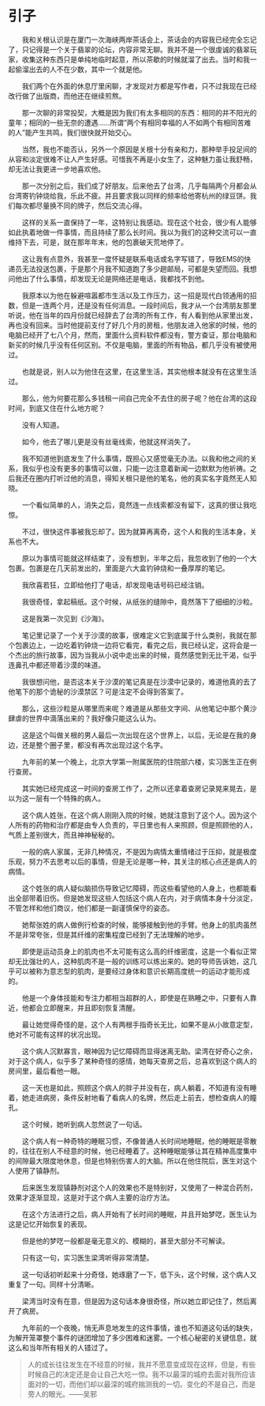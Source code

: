 # 引子


　　我和关根认识是在厦门一次海峡两岸茶话会上，茶话会的内容我已经完全忘记了，只记得是一个关于翡翠的论坛，内容非常无聊。我并不是一个很虔诚的翡翠玩家，收集这种东西只是单纯地临时起意，所以茶歇的时候就溜了出去。当时和我一起偷溜出去的人不在少数，其中一个就是他。

　　我们两个在外面的休息厅里闲聊，才发现对方都是写作者，只不过我现在已经改行做了出版商，而他还在继续煎熬。

　　那一次聊的非常投契，大概是因为我们有太多相同的东西：相同的并不阳光的童年；相同的一些无奈的遭遇……所谓”两个有相同幸福的人不如两个有相同苦难的人”能产生共鸣，我们很快就开始交心。

　　当然，我也不能否认，另外一个原因是关根十分有亲和力，那种举手投足间的从容和淡定很难不让人产生好感。可惜我不再是小女生了，这种魅力虽让我舒畅，却无法让我更进一步地喜欢他。

　　那一次分别之后，我们成了好朋友。后来他去了台湾，几乎每隔两个月都会从台湾寄钓钟烧给我，乐此不疲。并且要求我以同样的频率给他寄杭州的绿豆饼。我们每次都尽量换不同的牌子，然后交流心得。

　　这样的关系一直保持了一年，这特别让我感动。现在这个社会，很少有人能够如此执着地做一件事情，而且持续了那么长时间。我以为我们的这种交流可以一直维持下去，可是，就在那年年末，他的包裹破天荒地停了。

　　这让我有点意外，我甚至一度怀疑是联系电话或名字写错了，导致EMS的快递员无法投送包裹，于是那个月我不知道跑了多少趟邮局，可都是失望而回。我想问他出了什么事情，却发现无论是网络还是电话，我都找不到他。

　　我原本以为他在躲避喧嚣都市生活以及工作压力，这一招是现代白领通用的招数，但是一连两个月，还是没有任何消息。一段时间后，我才从一个台湾朋友那里听说，他在当年的四月份就已经辞去了台湾的所有工作，有人看到他从家里出发，再也没有回来。当时他提前支付了好几个月的房租，他朋友进入他家的时候，他的电脑已经开了七八个月，然而，里面什么资料软件都没有，警方查证，那台电脑和新买的时候几乎没有任何区别。不仅是电脑，里面的所有物品，都几乎没有被使用过。

　　也就是说，别人以为他住在这里，在这里生活，其实他根本就没有在这里生活过。

　　那么，他为何要花那么多钱租一间自己完全不去住的房子呢？他在台湾的这段时间，到底又住在什么地方呢？

　　没有人知道。

　　如今，他去了哪儿更是没有丝毫线索，他就这样消失了。

　　我不知道他到底发生了什么事情，既担心又感觉毫无办法。以我和他之间的关系，我似乎也没有更多的事情可以做，只能一边注意着新闻一边默默为他祈祷。之后我还在圈内打听过他的消息，得知关根只是他的笔名，他的真实名字竟然无人知晓。

　　一个看似简单的人，消失之后，竟然连一点线索都没有留下，这真的很让我吃惊。

　　不过，很快这件事被我忘却了。因为就算再离奇，这个人和我的生活本身，关系也不大。

　　原以为事情可能就这样结束了，没有想到，半年之后，我忽收到了他的一个大包裹。包裹是在几天前发出的，里面是六大盒钓钟烧和一叠厚厚的笔记。

　　我欣喜若狂，立即给他打了电话，却发现电话号码已经注销。

　　我很奇怪，拿起稿纸。这个时候，从纸张的缝隙中，竟然落下了细细的沙粒。

　　这是我第一次见到《沙海》。

　　笔记里记录了一个关于沙漠的故事，很难定义它到底属于什么类别，我就在那个包裹边上，一边吃着钓钟烧一边将它看完，看完之后，我已经认定，这将会是一个杰出的旅行故事，因为当我从小说中走出来的时候，竟然感觉到无比干渴，似乎连鼻孔中都还带着沙漠的味道。

　　我很想问他，是否这本关于沙漠的笔记真是在沙漠中记录的，难道他真的去了他笔下的那个诡秘的沙漠禁区？可是注定不会得到答案了。

　　那么，这些沙粒是从哪里而来呢？难道是从那些文字间、从他笔记中那个黄沙肆虐的世界中滴落出来的？我好像只能这么认为。

　　这是这个叫做关根的男人最后一次出现在这个世界上，以后，无论是在我的身边，还是整个圈子里，都没有再次出现过这个名字。



　　九年前的某一个晚上，北京大学第一附属医院的住院部六楼，实习医生正在例行查房。

　　其实她已经完成这一时间的查房工作了，之所以还拿着查房记录晃来晃去，是以为这一层有一个特殊的病人。

　　这个病人姓张，在这个病人刚刚入院的时候，她就注意到了这个人。因为这个人所有的药物和治疗都是由专人负责的，平日里也有人来照顾，但是照顾他的人，气质上差别很大，而且神神秘秘的。

　　一般的病人家属，无非几种情况，不是因为病情太重情绪过于压抑，就是极度乐观，努力不去思考以后的事情，但是无论是哪一种，其关注的核心点还是病人的病情。

　　这个姓张的病人疑似脑损伤导致记忆障碍，而这些看望他的人身上，也都能看出全部带着旧伤。但是她发现这些人包括这个病人在内，对于病情本身十分淡定，不管怎样和他们商议，他们都是一副谨慎保守的姿态。

　　她帮张姓的病人做例行检查的时候，能够接触到他的手臂。他身上的肌肉虽然不是非常夸张，但是其纤维的密集程度已经到了无法理解的地步。

　　即使是运动员身上的肌肉也不太可能有这么高的纤维密度，这是一个看似正常却无比强壮的人，这种肌肉不是一般的训练可以练出来的。她的导师告诉她，这几乎可以被称为意志型的肌肉，是要经过身体和意识长期高度统一的运动才能形成的。

　　他是一个身体技能和专注力都相当超群的人，即使是在熟睡之中，只要有人靠近，他都会立即醒来，并且即刻恢复清醒。

　　最让她觉得奇怪的是，这个人有两根手指奇长无比，如果不是从小故意定型，绝对不可能有这样的状况出现。

　　这个病人沉默寡言，眼神因为记忆障碍而显得迷离无助。梁湾在好奇心之余，对于这个病人，似乎多了某种奇怪的感情，她每天查房之后，总喜欢到这个病人的房间里，最后看他一眼。

　　这一天也是如此，照顾这个病人的胖子并没有在，病人躺着，不知道有没有睡着，她走进病房，条件反射地看了看病人的名牌，然后走上前去，想检查病人的瞳孔。

　　这个时候，她听到病人忽然说了一句话。

　　这个病人有一种奇特的睡眠习惯，不像普通人长时间地睡眠，他的睡眠是零散的，往往在别人不经意的时候，他已经睡着了。这种睡眠能够让其在精神高度集中的间隙最大限度地休息，但是也特别伤害人的大脑。所以在他住院后，医生对这个人使用了镇静剂。

　　后来医生发现镇静剂对这个人的效果也不是特别好，又使用了一种混合药剂，效果才逐渐显现，这是对于这个病人主要的治疗方法。

　　在这个方法进行之后，病人开始有了长时间的睡眠，并且开始梦呓，医生认为这是记忆开始恢复的表现。

　　但是他的梦呓一般都是毫无意义的、模糊的，甚至大部分不可解读。

　　只有这一句，实习医生梁湾听得非常清楚。

　　这一句话初听起来十分奇怪，她琢磨了一下，低下头，这个时候，这个病人又重复了一句。同样十分清晰。

　　梁湾当时没有在意，但是因为这句话本身很奇怪，所以她立即记住了，然后离开了病房。

　　九年前的一个夜晚，悄无声息地发生的这件事情，谁也不知道这句话的缺失，为解开笼罩整个事件的谜团增加了多少困难和迷雾。一个核心秘密的关键信息，就这么和当年所有相关的人错过了。

> 人的成长往往发生在不经意的时候，我并不愿意变成现在这样，但是，有些时候自己的决定还是会让自己大吃一惊。我不以最深的城府去面对我所应该面对的一切，而他们却以最深的城府揣测我的一切。变化的不是自己，而是旁人的眼光。——吴邪 


